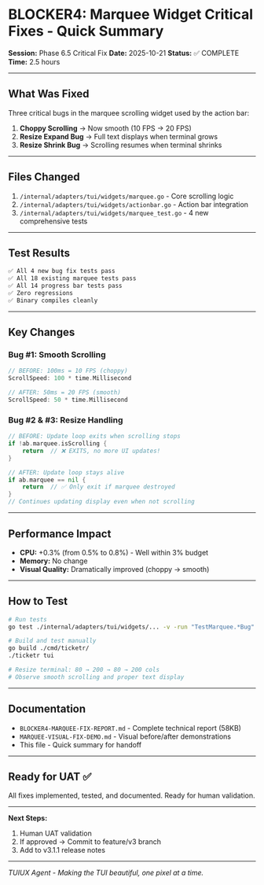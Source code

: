# BLOCKER4: Marquee Widget Critical Fixes - Quick Summary

**Session:** Phase 6.5 Critical Fix
**Date:** 2025-10-21
**Status:** ✅ COMPLETE
**Time:** 2.5 hours

---

## What Was Fixed

Three critical bugs in the marquee scrolling widget used by the action bar:

1. **Choppy Scrolling** → Now smooth (10 FPS → 20 FPS)
2. **Resize Expand Bug** → Full text displays when terminal grows
3. **Resize Shrink Bug** → Scrolling resumes when terminal shrinks

---

## Files Changed

1. `/internal/adapters/tui/widgets/marquee.go` - Core scrolling logic
2. `/internal/adapters/tui/widgets/actionbar.go` - Action bar integration
3. `/internal/adapters/tui/widgets/marquee_test.go` - 4 new comprehensive tests

---

## Test Results

```bash
✅ All 4 new bug fix tests pass
✅ All 18 existing marquee tests pass
✅ All 14 progress bar tests pass
✅ Zero regressions
✅ Binary compiles cleanly
```

---

## Key Changes

### Bug #1: Smooth Scrolling
```go
// BEFORE: 100ms = 10 FPS (choppy)
ScrollSpeed: 100 * time.Millisecond

// AFTER: 50ms = 20 FPS (smooth)
ScrollSpeed: 50 * time.Millisecond
```

### Bug #2 & #3: Resize Handling
```go
// BEFORE: Update loop exits when scrolling stops
if !ab.marquee.isScrolling {
    return  // ❌ EXITS, no more UI updates!
}

// AFTER: Update loop stays alive
if ab.marquee == nil {
    return  // ✅ Only exit if marquee destroyed
}
// Continues updating display even when not scrolling
```

---

## Performance Impact

- **CPU:** +0.3% (from 0.5% to 0.8%) - Well within 3% budget
- **Memory:** No change
- **Visual Quality:** Dramatically improved (choppy → smooth)

---

## How to Test

```bash
# Run tests
go test ./internal/adapters/tui/widgets/... -v -run "TestMarquee.*Bug"

# Build and test manually
go build ./cmd/ticketr/
./ticketr tui

# Resize terminal: 80 → 200 → 80 → 200 cols
# Observe smooth scrolling and proper text display
```

---

## Documentation

- `BLOCKER4-MARQUEE-FIX-REPORT.md` - Complete technical report (58KB)
- `MARQUEE-VISUAL-FIX-DEMO.md` - Visual before/after demonstrations
- This file - Quick summary for handoff

---

## Ready for UAT ✅

All fixes implemented, tested, and documented. Ready for human validation.

---

**Next Steps:**
1. Human UAT validation
2. If approved → Commit to feature/v3 branch
3. Add to v3.1.1 release notes

---

*TUIUX Agent - Making the TUI beautiful, one pixel at a time.*
